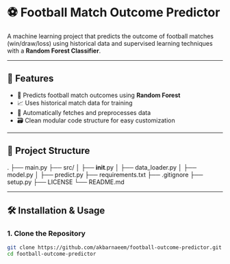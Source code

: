 # ⚽️ Football Match Outcome Predictor

A machine learning project that predicts the outcome of football matches (win/draw/loss) using historical data and supervised learning techniques with a **Random Forest Classifier**.

---

## 🚀 Features

- 🧠 Predicts football match outcomes using **Random Forest**
- 📈 Uses historical match data for training
- 🔄 Automatically fetches and preprocesses data
- 🗃️ Clean modular code structure for easy customization

---

## 📁 Project Structure
.
├── main.py
├── src/
│   ├── __init__.py
│   ├── data_loader.py
│   ├── model.py
│   ├── predict.py
├── requirements.txt
├── .gitignore
├── setup.py
├── LICENSE
└── README.md

---

## 🛠️ Installation & Usage

### 1. Clone the Repository

```bash
git clone https://github.com/akbarnaeem/football-outcome-predictor.git
cd football-outcome-predictor
